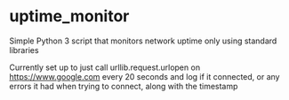 # uptime_monitor
Simple Python 3 script that monitors network uptime only using standard libraries

Currently set up to just call urllib.request.urlopen on https://www.google.com every 20 seconds
and log if it connected, or any errors it had when trying to connect, along with the timestamp
